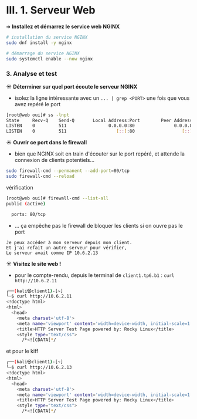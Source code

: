 # III. 1. Serveur Web

➜ **Installez et démarrez le service web NGINX**

```bash
# installation du service NGINX
sudo dnf install -y nginx

# démarrage du service NGINX
sudo systemctl enable --now nginx
```

### 3. Analyse et test

☀️ **Déterminer sur quel port écoute le serveur NGINX**

- isolez la ligne intéressante avec un `... | grep <PORT>` une fois que vous avez repéré le port
```bash
[root@web oui]# ss -lnpt
State     Recv-Q    Send-Q       Local Address:Port        Peer Address:Port    Process                                                                         
LISTEN    0         511                0.0.0.0:80               0.0.0.0:*        users:(("nginx",pid=813,fd=6),("nginx",pid=812,fd=6),("nginx",pid=811,fd=6))   
LISTEN    0         511                   [::]:80                  [::]:*        users:(("nginx",pid=813,fd=7),("nginx",pid=812,fd=7),("nginx",pid=811,fd=7)) 
```

☀️ **Ouvrir ce port dans le firewall**

- bien que NGINX soit en train d'écouter sur le port repéré, et attende la connexion de clients potentiels...
```bash
sudo firewall-cmd --permanent --add-port=80/tcp
sudo firewall-cmd --reload
```
vérification
```bash
[root@web oui]# firewall-cmd --list-all
public (active)

  ports: 80/tcp

```
- ... ça empêche pas le firewall de bloquer les clients si on ouvre pas le port
```
Je peux accéder à mon serveur depuis mon client.  
Et j'ai refait un autre serveur pour vérifier,  
Le serveur avait comme IP 10.6.2.13
```

☀️ **Visitez le site web !**


- pour le compte-rendu, depuis le terminal de `client1.tp6.b1` : `curl http://10.6.2.11`
```bash
┌──(kali㉿client1)-[~]
└─$ curl http://10.6.2.11            
<!doctype html>
<html>
  <head>
    <meta charset='utf-8'>
    <meta name='viewport' content='width=device-width, initial-scale=1'>
    <title>HTTP Server Test Page powered by: Rocky Linux</title>
    <style type="text/css">
      /*<![CDATA[*/
```
et pour le kiff 
```bash
┌──(kali㉿client1)-[~]
└─$ curl http://10.6.2.13            
<!doctype html>
<html>
  <head>
    <meta charset='utf-8'>
    <meta name='viewport' content='width=device-width, initial-scale=1'>
    <title>HTTP Server Test Page powered by: Rocky Linux</title>
    <style type="text/css">
      /*<![CDATA[*/
```
